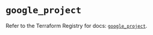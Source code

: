 # `google_project`

Refer to the Terraform Registry for docs: [`google_project`](https://registry.terraform.io/providers/drfaust92/google/4.16.4/docs/resources/project).
